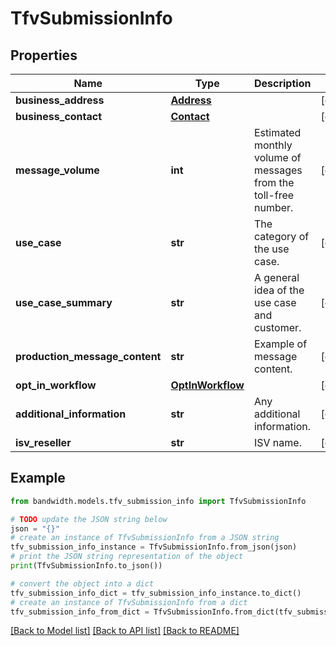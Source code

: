 # TfvSubmissionInfo


## Properties

Name | Type | Description | Notes
------------ | ------------- | ------------- | -------------
**business_address** | [**Address**](Address.md) |  | [optional] 
**business_contact** | [**Contact**](Contact.md) |  | [optional] 
**message_volume** | **int** | Estimated monthly volume of messages from the toll-free number. | [optional] 
**use_case** | **str** | The category of the use case. | [optional] 
**use_case_summary** | **str** | A general idea of the use case and customer. | [optional] 
**production_message_content** | **str** | Example of message content. | [optional] 
**opt_in_workflow** | [**OptInWorkflow**](OptInWorkflow.md) |  | [optional] 
**additional_information** | **str** | Any additional information. | [optional] 
**isv_reseller** | **str** | ISV name. | [optional] 

## Example

```python
from bandwidth.models.tfv_submission_info import TfvSubmissionInfo

# TODO update the JSON string below
json = "{}"
# create an instance of TfvSubmissionInfo from a JSON string
tfv_submission_info_instance = TfvSubmissionInfo.from_json(json)
# print the JSON string representation of the object
print(TfvSubmissionInfo.to_json())

# convert the object into a dict
tfv_submission_info_dict = tfv_submission_info_instance.to_dict()
# create an instance of TfvSubmissionInfo from a dict
tfv_submission_info_from_dict = TfvSubmissionInfo.from_dict(tfv_submission_info_dict)
```
[[Back to Model list]](../README.md#documentation-for-models) [[Back to API list]](../README.md#documentation-for-api-endpoints) [[Back to README]](../README.md)


